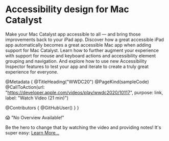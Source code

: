 # Accessibility design for Mac Catalyst

Make your Mac Catalyst app accessible to all&nbsp;—&nbsp;and bring those improvements back to your iPad app. Discover how a great accessible iPad app automatically becomes a great accessible Mac app when adding support for Mac Catalyst. Learn how to further augment your experience with support for mouse and keyboard actions and accessibility element grouping and navigation. And explore how to use new Accessibility Inspector features to test your app and iterate to create a truly great experience for everyone.

@Metadata {
   @TitleHeading("WWDC20")
   @PageKind(sampleCode)
   @CallToAction(url: "https://developer.apple.com/videos/play/wwdc2020/10117", purpose: link, label: "Watch Video (21 min)")

   @Contributors {
      @GitHubUser(<replace this with your GitHub handle>)
   }
}

😱 "No Overview Available!"

Be the hero to change that by watching the video and providing notes! It's super easy:
 [Learn More…](https://wwdcnotes.com/documentation/wwdcnotes/contributing)
